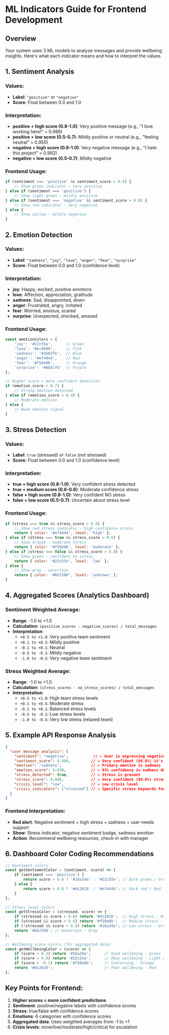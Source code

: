 # ML Indicators Guide for Frontend Development

## Overview
Your system uses 3 ML models to analyze messages and provide wellbeing insights. Here's what each indicator means and how to interpret the values.

## 1. Sentiment Analysis

### Values:
- **Label**: `"positive"` or `"negative"`
- **Score**: Float between 0.0 and 1.0

### Interpretation:
- **positive + high score (0.8-1.0)**: Very positive message (e.g., "I love working here!" = 0.989)
- **positive + low score (0.5-0.7)**: Mildly positive or neutral (e.g., "feeling neutral" = 0.955)
- **negative + high score (0.8-1.0)**: Very negative message (e.g., "I hate this project" = 0.992)
- **negative + low score (0.5-0.7)**: Mildly negative

### Frontend Usage:
```javascript
if (sentiment === 'positive' && sentiment_score > 0.8) {
    // Show green indicator - very positive
} else if (sentiment === 'positive') {
    // Show light green - mildly positive  
} else if (sentiment === 'negative' && sentiment_score > 0.8) {
    // Show red indicator - very negative
} else {
    // Show yellow - mildly negative
}
```

## 2. Emotion Detection

### Values:
- **Label**: `"sadness"`, `"joy"`, `"love"`, `"anger"`, `"fear"`, `"surprise"`
- **Score**: Float between 0.0 and 1.0 (confidence level)

### Interpretation:
- **joy**: Happy, excited, positive emotions
- **love**: Affection, appreciation, gratitude
- **sadness**: Sad, disappointed, down
- **anger**: Frustrated, angry, irritated
- **fear**: Worried, anxious, scared
- **surprise**: Unexpected, shocked, amazed

### Frontend Usage:
```javascript
const emotionColors = {
    'joy': '#22c55e',      // Green
    'love': '#ec4899',     // Pink  
    'sadness': '#3b82f6',  // Blue
    'anger': '#ef4444',    // Red
    'fear': '#f59e0b',     // Orange
    'surprise': '#8b5cf6'  // Purple
};

// Higher score = more confident detection
if (emotion_score > 0.7) {
    // Strong emotion detected
} else if (emotion_score > 0.4) {
    // Moderate emotion
} else {
    // Weak emotion signal
}
```

## 3. Stress Detection

### Values:
- **Label**: `true` (stressed) or `false` (not stressed)
- **Score**: Float between 0.0 and 1.0 (confidence level)

### Interpretation:
- **true + high score (0.8-1.0)**: Very confident stress detected
- **true + medium score (0.6-0.8)**: Moderate confidence stress
- **false + high score (0.8-1.0)**: Very confident NO stress
- **false + low score (0.5-0.7)**: Uncertain about stress level

### Frontend Usage:
```javascript
if (stress === true && stress_score > 0.8) {
    // Show red stress indicator - high confidence stress
    return { color: '#ef4444', level: 'high' };
} else if (stress === true && stress_score > 0.6) {
    // Show orange - moderate stress
    return { color: '#f59e0b', level: 'moderate' };
} else if (stress === false && stress_score > 0.8) {
    // Show green - confident no stress
    return { color: '#22c55e', level: 'low' };
} else {
    // Show gray - uncertain
    return { color: '#6b7280', level: 'unknown' };
}
```

## 4. Aggregated Scores (Analytics Dashboard)

### Sentiment Weighted Average:
- **Range**: -1.0 to +1.0
- **Calculation**: `(positive_scores - negative_scores) / total_messages`
- **Interpretation**:
  - `+0.5 to +1.0`: Very positive team sentiment
  - `+0.1 to +0.5`: Mildly positive
  - `-0.1 to +0.1`: Neutral
  - `-0.5 to -0.1`: Mildly negative  
  - `-1.0 to -0.5`: Very negative team sentiment

### Stress Weighted Average:
- **Range**: -1.0 to +1.0
- **Calculation**: `(stress_scores - no_stress_scores) / total_messages`
- **Interpretation**:
  - `+0.5 to +1.0`: High team stress levels
  - `+0.1 to +0.5`: Moderate stress
  - `-0.1 to +0.1`: Balanced stress levels
  - `-0.5 to -0.1`: Low stress levels
  - `-1.0 to -0.5`: Very low stress (relaxed team)

## 5. Example API Response Analysis

```json
{
  "user_message_analysis": {
    "sentiment": "negative",           // ← User is expressing negative sentiment
    "sentiment_score": 0.988,         // ← Very confident (98.8%) it's negative
    "emotion": "sadness",             // ← Primary emotion is sadness
    "emotion_score": 0.830,           // ← 83% confidence in sadness detection
    "stress_detected": true,          // ← Stress is present
    "stress_score": 0.996,            // ← Very confident (99.6%) stress detected
    "crisis_level": "low",            // ← Low crisis level
    "crisis_indicators": ["stressed"] // ← Specific stress keywords found
  }
}
```

### Frontend Interpretation:
- **Red alert**: Negative sentiment + high stress + sadness = user needs support
- **Show**: Stress indicator, negative sentiment badge, sadness emotion
- **Action**: Recommend wellbeing resources, check-in with manager

## 6. Dashboard Color Coding Recommendations

```javascript
// Sentiment colors
const getSentimentColor = (sentiment, score) => {
    if (sentiment === 'positive') {
        return score > 0.8 ? '#16a34a' : '#22c55e'; // Dark green / Green
    } else {
        return score > 0.8 ? '#dc2626' : '#ef4444'; // Dark red / Red
    }
};

// Stress level colors  
const getStressColor = (stressed, score) => {
    if (stressed && score > 0.8) return '#dc2626';  // High stress - Red
    if (stressed && score > 0.6) return '#f59e0b';  // Medium stress - Orange
    if (!stressed && score > 0.8) return '#16a34a'; // Low stress - Green
    return '#6b7280'; // Uncertain - Gray
};

// Wellbeing score colors (for aggregated data)
const getWellbeingColor = (score) => {
    if (score > 0.3) return '#16a34a';      // Good wellbeing - Green
    if (score > 0.0) return '#22c55e';      // Okay wellbeing - Light green
    if (score > -0.3) return '#f59e0b';     // Concerning - Orange
    return '#dc2626';                       // Poor wellbeing - Red
};
```

## Key Points for Frontend:
1. **Higher scores = more confident predictions**
2. **Sentiment**: positive/negative labels with confidence scores
3. **Stress**: true/false with confidence scores  
4. **Emotions**: 6 categories with confidence scores
5. **Aggregated data**: Uses weighted averages from -1 to +1
6. **Crisis levels**: none/low/moderate/high/critical for escalation
